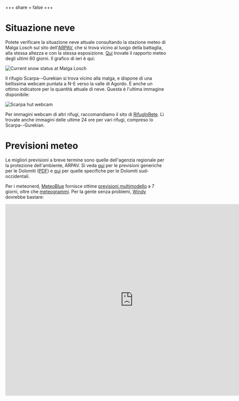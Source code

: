 +++
share = false
+++

# Situazione neve

Potete verificare la situazione neve attuale consultando la stazione meteo di Malga Losch sul sito dell'[ARPAV](https://www.arpa.veneto.it/bollettini/meteo/h24/img00/Graf_390.htm?sens=LIVNEVE), che si trova vicino al luogo della battaglia, alla stessa altezza e con la stessa esposizione.
[Qui](https://www.arpa.veneto.it/bollettini/meteo60gg/Staz_390.htm) trovate il rapporto meteo degli ultimi 60 giorni. Il grafico di ieri è qui:

![Current snow status at Malga Losch](https://www.arpa.veneto.it/bollettini/meteo/h24/img00/Graf_390_LIVNEVE.jpg)

Il rifugio Scarpa--Gurekian si trova vicino alla malga, e dispone di una bellissima webcam puntata a N-E verso la valle di Agordo. È anche un ottimo indicatore per la quantità attuale di neve. Questa è l'ultima immagine disponibile:

![Scarpa hut webcam](https://www.rifuginrete.com/rifugio/scarpa/webcam/cam.jpg)

Per immagini webcam di altri rifugi, raccomandiamo il sito di [RifugInRete](https://www.rifuginrete.com/webcam). Lì trovate anche immagini delle ultime 24 ore per vari rifugi, compreso lo Scarpa--Gurekian.

# Previsioni meteo

Le migliori previsioni a breve termine sono quelle dell'agenzia regionale per la protezione dell'ambiente, ARPAV. Si veda [qui](https://www.arpa.veneto.it/previsioni/it/html/meteo_dolomiti.php) per le previsioni generiche per le Dolomiti ([PDF](https://www.arpa.veneto.it/previsioni/en/pdf/meteo_dolomiti.pdf)) e [qui](https://www.arpa.veneto.it/previsioni/it/html/mtg_02.html) per quelle specifiche per le Dolomiti sud-occidentali.

Per i meteonerd, [MeteoBlue](https://www.meteoblue.com/it/tempo/settimana/gosaldo_italy_3175974?utm_source=weather_widget&utm_medium=linkus&utm_content=three&utm_campaign=Weather%2BWidget) fornisce ottime [previsioni multimodello](https://www.meteoblue.com/it/tempo/previsioni/multimodel/gosaldo_italy_3175974) a 7 giorni, oltre che [meteogrammi](https://www.meteoblue.com/it/tempo/previsioni/meteograms/gosaldo_italia_3175974). Per la gente senza problemi, [Windy](https://www.windy.com/) dovrebbe bastare:

<iframe width="800" height="600" src="https://embed.windy.com/embed2.html?lat=46.230&lon=11.927&detailLat=46.230&detailLon=11.927&width=800&height=600&zoom=9&level=surface&overlay=wind&product=ecmwf&menu=&message=true&marker=true&calendar=now&pressure=&type=map&location=coordinates&detail=true&metricWind=km%2Fh&metricTemp=%C2%B0C&radarRange=-1" frameborder="0"></iframe>
